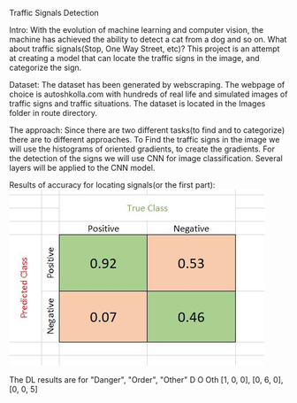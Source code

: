 Traffic Signals Detection

Intro:
With the evolution of machine learning and computer vision, the machine has achieved the ability to detect a cat from a dog and so on. What about traffic signals(Stop, One Way Street, etc)? This project is an attempt at 
creating a model that can locate the traffic signs in the image, and categorize the sign.

Dataset:
The dataset has been generated by webscraping. The webpage of choice is autoshkolla.com with hundreds of real
life and simulated images of traffic signs and traffic situations. The dataset is located in the Images folder in route directory.

The approach:
Since there are two different tasks(to find and to categorize) there are to different approaches. To Find the 
traffic signs in the image we will use the histograms of oriented gradients, to create the gradients.
For the detection of the signs we will use CNN for image classification. Several layers will be applied to the CNN model.

Results of accuracy for locating signals(or the first part):
![alt text](https://github.com/Ndriqim-H/Traffic/blob/master/Results_for_Signal_Finding.JPG)

The DL results are for "Danger", "Order", "Other"
        D  O  Oth
       [1, 0, 0],
       [0, 6, 0],
       [0, 0, 5]